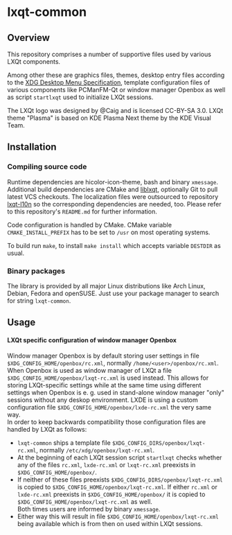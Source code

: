# lxqt-common

## Overview

This repository comprises a number of supportive files used by various LXQt components.   

Among other these are graphics files, themes, desktop entry files according to the [XDG Desktop Menu Specification](https://www.freedesktop.org/wiki/Specifications/menu-spec/), template configuration files of various components like PCManFM-Qt or window manager Openbox as well as script `startlxqt` used to initialize LXQt sessions.

The LXQt logo was designed by @Caig and is licensed CC-BY-SA 3.0. LXQt theme "Plasma" is based on KDE Plasma Next theme by the KDE Visual Team.

## Installation

### Compiling source code

Runtime dependencies are hicolor-icon-theme, bash and binary `xmessage`.   
Additional build dependencies are CMake and [liblxqt](https://github.com/lxde/liblxqt), optionally Git to pull latest VCS checkouts. The localization files were outsourced to repository [lxqt-l10n](https://github.com/lxde/lxqt-l10n) so the corresponding dependencies are needed, too. Please refer to this repository's `README.md` for further information.   

Code configuration is handled by CMake. CMake variable `CMAKE_INSTALL_PREFIX` has to be set to `/usr` on most operating systems.

To build run `make`, to install `make install` which accepts variable `DESTDIR` as usual.   

### Binary packages

The library is provided by all major Linux distributions like Arch Linux, Debian, Fedora and openSUSE. Just use your package manager to search for string `lxqt-common`.

## Usage

#### LXQt specific configuration of window manager Openbox

Window manager Openbox is by default storing user settings in file `$XDG_CONFIG_HOME/openbox/rc.xml`, normally `/home/<user>/openbox/rc.xml`. When Openbox is used as window manager of LXQt a file `$XDG_CONFIG_HOME/openbox/lxqt-rc.xml` is used instead. This allows for storing LXQt-specific settings while at the same time using different settings when Openbox is e. g. used in stand-alone window manager "only" sessions without any deskop environment. LXDE is using a custom configuration file `$XDG_CONFIG_HOME/openbox/lxde-rc.xml` the very same way.   
In order to keep backwards compatibility those configuration files are handled by LXQt as follows:
* `lxqt-common` ships a template file `$XDG_CONFIG_DIRS/openbox/lxqt-rc.xml`, normally `/etc/xdg/openbox/lxqt-rc.xml`.
* At the beginning of each LXQt session script `startlxqt` checks whether any of the files `rc.xml`, `lxde-rc.xml` or `lxqt-rc.xml` preexists in `$XDG_CONFIG_HOME/openbox/`.
* If neither of these files preexists `$XDG_CONFIG_DIRS/openbox/lxqt-rc.xml` is copied to `$XDG_CONFIG_HOME/openbox/lxqt-rc.xml`. If either `rc.xml` or `lxde-rc.xml` preexists in `$XDG_CONFIG_HOME/openbox/` it is copied to `$XDG_CONFIG_HOME/openbox/lxqt-rc.xml` as well.   
  Both times users are informed by binary `xmessage`.
* Either way this will result in file `$XDG_CONFIG_HOME/openbox/lxqt-rc.xml` being available which is from then on used within LXQt sessions.
